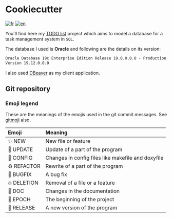 # Cookiecutter

[![fr](https://img.shields.io/badge/lang-fr-yellow.svg)](README.md)
[![en](https://img.shields.io/badge/lang-en-red.svg)](README.en.md)

You'll find here my [TODO list](https://git.unistra.fr/erken/liste-de-taches) project which aims to model a database for a task management system in `SQL`.

The database I used is **Oracle** and following are the details on its version:

```txt
Oracle Database 19c Enterprise Edition Release 19.0.0.0.0 - Production
Version 19.12.0.0.0
```

I also used [DBeaver](https://dbeaver.io/) as my client application.

## Git repository

### Emoji legend

These are the meanings of the emojis used in the git commit messages. See [gitmoji](https://gitmoji.dev/) also.

| Emoji              | Meaning                                            |
|:-------------------|:---------------------------------------------------|
| :sparkles: NEW     | New file or feature                                |
| :wrench: UPDATE    | Update of a part of the program                    |
| :hammer: CONFIG    | Changes in config files like makefile and doxyfile |
| :recycle: REFACTOR | Rewrite of a part of the program                   |
| :bug: BUGFIX       | A bug fix                                          |
| :fire: DELETION    | Removal of a file or a feature                     |
| :memo: DOC         | Changes in the documentation                       |
| :tada: EPOCH       | The beginning of the project                       |
| :rocket: RELEASE   | A new version of the program                       |
